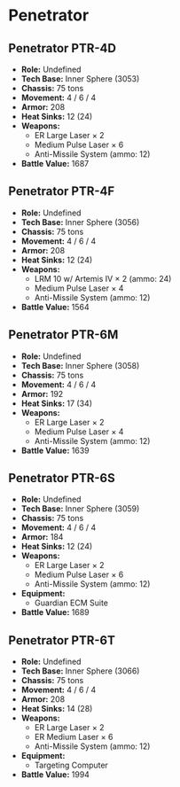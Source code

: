 # Penetrator
## Penetrator PTR-4D
- **Role:** Undefined
- **Tech Base:** Inner Sphere (3053)
- **Chassis:** 75 tons
- **Movement:** 4 / 6 / 4
- **Armor:** 208
- **Heat Sinks:** 12 (24)
- **Weapons:**
  - ER Large Laser × 2
  - Medium Pulse Laser × 6
  - Anti-Missile System (ammo: 12)
- **Battle Value:** 1687

## Penetrator PTR-4F
- **Role:** Undefined
- **Tech Base:** Inner Sphere (3056)
- **Chassis:** 75 tons
- **Movement:** 4 / 6 / 4
- **Armor:** 208
- **Heat Sinks:** 12 (24)
- **Weapons:**
  - LRM 10 w/ Artemis IV × 2 (ammo: 24)
  - Medium Pulse Laser × 4
  - Anti-Missile System (ammo: 12)
- **Battle Value:** 1564

## Penetrator PTR-6M
- **Role:** Undefined
- **Tech Base:** Inner Sphere (3058)
- **Chassis:** 75 tons
- **Movement:** 4 / 6 / 4
- **Armor:** 192
- **Heat Sinks:** 17 (34)
- **Weapons:**
  - ER Large Laser × 2
  - Medium Pulse Laser × 4
  - Anti-Missile System (ammo: 12)
- **Battle Value:** 1639

## Penetrator PTR-6S
- **Role:** Undefined
- **Tech Base:** Inner Sphere (3059)
- **Chassis:** 75 tons
- **Movement:** 4 / 6 / 4
- **Armor:** 184
- **Heat Sinks:** 12 (24)
- **Weapons:**
  - ER Large Laser × 2
  - Medium Pulse Laser × 6
  - Anti-Missile System (ammo: 12)
- **Equipment:**
  - Guardian ECM Suite
- **Battle Value:** 1689

## Penetrator PTR-6T
- **Role:** Undefined
- **Tech Base:** Inner Sphere (3066)
- **Chassis:** 75 tons
- **Movement:** 4 / 6 / 4
- **Armor:** 208
- **Heat Sinks:** 14 (28)
- **Weapons:**
  - ER Large Laser × 2
  - ER Medium Laser × 6
  - Anti-Missile System (ammo: 12)
- **Equipment:**
  - Targeting Computer
- **Battle Value:** 1994

